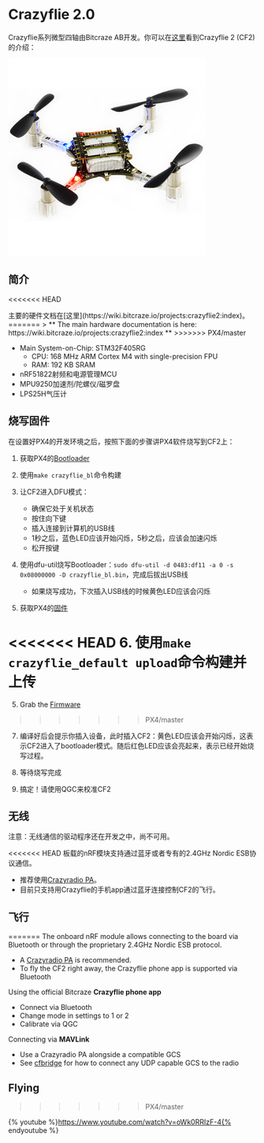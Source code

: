 # Crazyflie 2.0

Crazyflie系列微型四轴由Bitcraze AB开发。你可以在[这里](https://www.bitcraze.io/crazyflie-2/)看到Crazyflie 2 (CF2)的介绍：

![](images/hardware/hardware-crazyflie2.png)

## 简介

<<<<<<< HEAD
<aside class="tip">
主要的硬件文档在[这里](https://wiki.bitcraze.io/projects:crazyflie2:index)。
</aside>
=======
> ** The main hardware documentation is here: https://wiki.bitcraze.io/projects:crazyflie2:index **
>>>>>>> PX4/master

  * Main System-on-Chip: STM32F405RG
    * CPU: 168 MHz ARM Cortex M4 with single-precision FPU
    * RAM: 192 KB SRAM
  * nRF51822射频和电源管理MCU
  * MPU9250加速剂/陀螺仪/磁罗盘
  * LPS25H气压计

## 烧写固件

在设置好PX4的开发环境之后，按照下面的步骤讲PX4软件烧写到CF2上：

1. 获取PX4的[Bootloader](https://github.com/PX4/Bootloader)

2. 使用`make crazyflie_bl`命令构建

3. 让CF2进入DFU模式：
	- 确保它处于关机状态
	- 按住向下键
	- 插入连接到计算机的USB线
	- 1秒之后，蓝色LED应该开始闪烁，5秒之后，应该会加速闪烁
	- 松开按键

4. 使用dfu-util烧写Bootloader：`sudo dfu-util -d 0483:df11 -a 0 -s 0x08000000 -D crazyflie_bl.bin`，完成后拔出USB线
	- 如果烧写成功，下次插入USB线的时候黄色LED应该会闪烁

5. 获取PX4的[固件](https://github.com/PX4/Bootloader)

<<<<<<< HEAD
6. 使用`make crazyflie_default upload`命令构建并上传
=======
5. Grab the [Firmware](https://github.com/PX4/Firmware)
>>>>>>> PX4/master

7. 编译好后会提示你插入设备，此时插入CF2：黄色LED应该会开始闪烁，这表示CF2进入了bootloader模式。随后红色LED应该会亮起来，表示已经开始烧写过程。

8. 等待烧写完成

9. 搞定！请使用QGC来校准CF2

## 无线

注意：无线通信的驱动程序还在开发之中，尚不可用。

<<<<<<< HEAD
板载的nRF模块支持通过蓝牙或者专有的2.4GHz Nordic ESB协议通信。
- 推荐使用[Crazyradio PA](https://www.bitcraze.io/crazyradio-pa/)。
- 目前只支持用Crazyflie的手机app通过蓝牙连接控制CF2的飞行。

## 飞行
=======
The onboard nRF module allows connecting to the board via Bluetooth or through the proprietary 2.4GHz Nordic ESB protocol.

- A [Crazyradio PA](https://www.bitcraze.io/crazyradio-pa/) is recommended.
- To fly the CF2 right away, the Crazyflie phone app is supported via Bluetooth

Using the official Bitcraze **Crazyflie phone app**

- Connect via Bluetooth
- Change mode in settings to 1 or 2
- Calibrate via QGC


Connecting via **MAVLink**

- Use a Crazyradio PA alongside a compatible GCS
- See [cfbridge](https://github.com/dennisss/cfbridge) for how to connect any UDP capable GCS to the radio


## Flying
>>>>>>> PX4/master

{% youtube %}https://www.youtube.com/watch?v=oWk0RRIzF-4{% endyoutube %}
